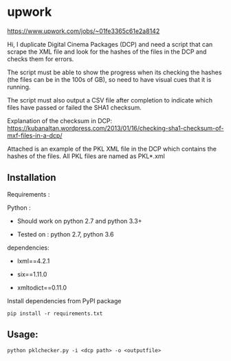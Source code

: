 # upwork

https://www.upwork.com/jobs/~01fe3365c61e2a8142

Hi, I duplicate Digital Cinema Packages (DCP) and need a script that can scrape the XML file and look for the hashes of the files in the DCP and checks them for errors.

The script must be able to show the progress when its checking the hashes (the files can be in the 100s of GB), so need to have visual cues that it is running.

The script must also output a CSV file after completion to indicate which files have passed or failed the SHA1 checksum.

Explanation of the checksum in DCP: https://kubanaltan.wordpress.com/2013/01/16/checking-sha1-checksum-of-mxf-files-in-a-dcp/

Attached is an example of the PKL XML file in the DCP which contains the hashes of the files. All PKL files are named as PKL*.xml

## Installation

Requirements :

Python :

- Should work on python 2.7 and python 3.3+

- Tested on : python 2.7, python 3.6

dependencies:

- lxml==4.2.1

- six==1.11.0

- xmltodict==0.11.0

Install dependencies from PyPI package 

```
pip install -r requirements.txt

```

## Usage:

````
python pklchecker.py -i <dcp path> -o <outputfile>

````